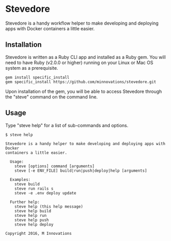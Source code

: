 # Stevedore

Stevedore is a handy workflow helper to make developing and deploying apps with Docker containers a little easier.


## Installation

Stevedore is written as a Ruby CLI app and installed as a Ruby gem. You will need to have Ruby (v2.0.0 or higher) running on your Linux or Mac OS system as a prerequisite.

```
gem install specific_install
gem specific_install https://github.com/minnovations/stevedore.git
```

Upon installation of the gem, you will be able to access Stevedore through the "steve" command on the command line.


## Usage

Type "steve help" for a list of sub-commands and options.

```
$ steve help

Stevedore is a handy helper to make developing and deploying apps with Docker
containers a little easier.

  Usage:
    steve [options] command [arguments]
    steve [-e ENV_FILE] build|run|push|deploy|help [arguments]

  Examples:
    steve build
    steve run rails s
    steve -e .env deploy update

  Further help:
    steve help (this help message)
    steve help build
    steve help run
    steve help push
    steve help deploy

Copyright 2016, M Innovations

```
